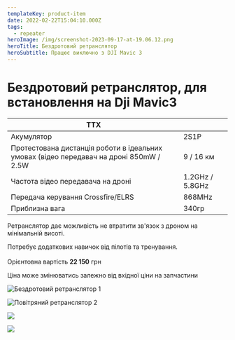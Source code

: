 ```yaml
---
templateKey: product-item
date: 2022-02-22T15:04:10.000Z
tags:
  - repeater
heroImage: /img/screenshot-2023-09-17-at-19.06.12.png
heroTitle: Бездротовий ретранслятор
heroSubtitle: Працює виключно з DJI Mavic 3
---
```

# Бездротовий ретранслятор, для встановлення на Dji Mavic3

| ТТХ                                                                                     |                 |
| --------------------------------------------------------------------------------------- | --------------- |
| Акумулятор                                                                              | 2S1P            |
| Протестована дистанція роботи в ідеальних умовах (відео передавач на дроні 850mW / 2.5W | 9 / 16 км       |
| Частота відео передавача на дроні                                                       | 1.2GHz / 5.8GHz |
| Передача керування Crossfire/ELRS                                                       | 8﻿68MHz         |
| П﻿риблизна вага                                                                         | 340гр           |

Ретранслятор дає можливість не втратити зв'язок з дроном на мінімальній висоті.

Потребує додаткових навичок від пілотів та тренування.\
\
Орієнтовна вартість **22 150** грн 

Ціна може змінюватись залежно від вхідної ціни на запчастини

![Бездротовий ретранслятор 1](/img/img_7841.jpg)

![Повітряний ретранслятор 2](/img/img_7843.jpg)

![](/img/img_7844.jpg)

![](/img/img_7845.jpg)